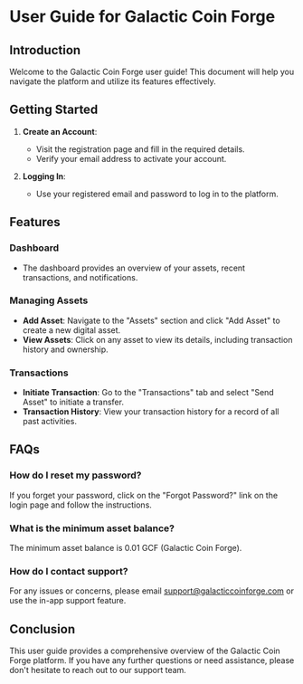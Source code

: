 
# User Guide for Galactic Coin Forge

## Introduction

Welcome to the Galactic Coin Forge user guide! This document will help you navigate the platform and utilize its features effectively.

## Getting Started

1. **Create an Account**:
   - Visit the registration page and fill in the required details.
   - Verify your email address to activate your account.

2. **Logging In**:
   - Use your registered email and password to log in to the platform.

## Features

### Dashboard

- The dashboard provides an overview of your assets, recent transactions, and notifications.

### Managing Assets

- **Add Asset**: Navigate to the "Assets" section and click "Add Asset" to create a new digital asset.
- **View Assets**: Click on any asset to view its details, including transaction history and ownership.

### Transactions

- **Initiate Transaction**: Go to the "Transactions" tab and select "Send Asset" to initiate a transfer.
- **Transaction History**: View your transaction history for a record of all past activities.

## FAQs

### How do I reset my password?

If you forget your password, click on the "Forgot Password?" link on the login page and follow the instructions.

### What is the minimum asset balance?

The minimum asset balance is 0.01 GCF (Galactic Coin Forge).

### How do I contact support?

For any issues or concerns, please email [support@galacticcoinforge.com](mailto:support@galacticcoinforge.com) or use the in-app support feature.

## Conclusion

This user guide provides a comprehensive overview of the Galactic Coin Forge platform. If you have any further questions or need assistance, please don't hesitate to reach out to our support team.
